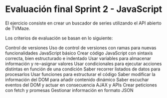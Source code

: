 # Evaluación final Sprint 2 - JavaScript

El ejercicio consiste en crear un buscador de series utilizando el API abierto de TVMaze.

Los criterios de evaluación se basan en lo siguiente:

Control de versiones
Uso de control de versiones con ramas para nuevas funcionalidades
JavaScript básico
Crear código JavaScript con sintaxis correcta, bien estructurado e indentado
Usar variables para almacenar información y re‒asignar valores
Usar condicionales para ejecutar acciones distintas en función de una condición
Saber recorrer listados de datos para procesarlos
Usar funciones para estructurar el código
Saber modificar la información del DOM para añadir contenido dinámico
Saber escuchar eventos del DOM y actuar en consecuencia
AJAX y APIs
Crear peticiones con fetch y promesas
Gestionar información en formato JSON
